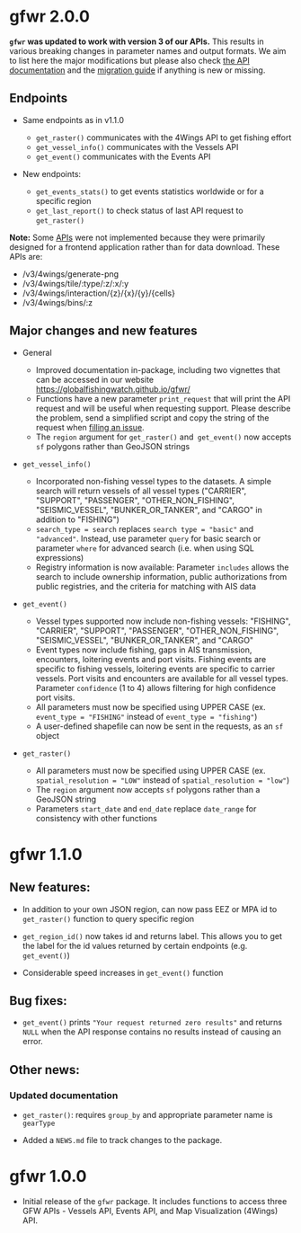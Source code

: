 # gfwr 2.0.0

__`gfwr` was updated to work with version 3 of our APIs.__ This results in various breaking changes in 
parameter names and output formats. We aim to list here the major modifications but please also
check [the API documentation](https://globalfishingwatch.org/our-apis/documentation#version-3-api)
and the [migration guide](https://globalfishingwatch.org/our-apis/assets/GFW_API.Migration_Guide_to_v3.pdf)
if anything is new or missing.

## Endpoints

- Same endpoints as in v1.1.0
  + `get_raster()` communicates with the 4Wings API to get fishing effort
  + `get_vessel_info()` communicates with the Vessels API
  + `get_event()` communicates with the Events API
  
- New endpoints: 
  + `get_events_stats()` to get events statistics worldwide or for a specific
  region 
  + `get_last_report()` to check status of last API request to `get_raster()`
  
**Note:** Some [APIs](https://globalfishingwatch.org/our-apis/documentation#version-3-api) were not implemented because they were primarily designed for a frontend application rather than for data download. These APIs are:
* /v3/4wings/generate-png
* /v3/4wings/tile/:type/:z/:x/:y
* /v3/4wings/interaction/{z}/{x}/{y}/{cells}
* /v3/4wings/bins/:z

## Major changes and new features

- General
  - Improved documentation in-package, including two vignettes that can be accessed 
  in our website https://globalfishingwatch.github.io/gfwr/ 
  - Functions have a new parameter `print_request` that will print the API request and 
will be useful when requesting support. Please describe the problem, send a simplified 
script and copy the string of the request when [filling an issue](https://github.com/GlobalFishingWatch/gfwr/issues). 
  - The `region` argument for `get_raster()` and` get_event()` now accepts `sf` polygons rather than GeoJSON strings
- `get_vessel_info()`
  + Incorporated non-fishing vessel types to the datasets. A simple search will return 
  vessels of all vessel types ("CARRIER", "SUPPORT", "PASSENGER", "OTHER_NON_FISHING", "SEISMIC_VESSEL", "BUNKER_OR_TANKER", and "CARGO" in addition to "FISHING")
  + `search_type = search` replaces `search type = "basic"` and `"advanced"`. Instead, use parameter `query` for basic search or parameter `where` for advanced search (i.e. when using SQL expressions)
  + Registry information is now available: Parameter `includes` allows the search to include ownership information, public authorizations from public registries, and the criteria for matching with AIS data
- `get_event()`
  + Vessel types supported now include non-fishing vessels: "FISHING", "CARRIER", "SUPPORT", "PASSENGER", "OTHER_NON_FISHING", "SEISMIC_VESSEL", "BUNKER_OR_TANKER", and "CARGO"
  + Event types now include fishing, gaps in AIS transmission, encounters, loitering events and port visits. Fishing events are specific to fishing vessels, loitering events are specific to carrier vessels. Port visits and encounters are available for all vessel types. Parameter `confidence` (1 to 4) allows filtering for high confidence port visits. 
  + All parameters must now be specified using UPPER CASE (ex. `event_type = "FISHING"` instead of `event_type = "fishing"`)
  + A user-defined shapefile can now be sent in the requests, as an `sf` object

- `get_raster()`
  + All parameters must now be specified using UPPER CASE (ex. `spatial_resolution = "LOW"` instead of `spatial_resolution = "low"`)
  + The `region` argument now accepts `sf` polygons rather than a GeoJSON string
  + Parameters `start_date` and `end_date` replace `date_range` for consistency with other functions
  


# gfwr 1.1.0

## New features:

-   In addition to your own JSON region, can now pass EEZ or MPA id to `get_raster()` function to query specific region

-   `get_region_id()` now takes id and returns label. This allows you to get the label for the id values returned by certain endpoints (e.g. `get_event()`)

-   Considerable speed increases in `get_event()` function

## Bug fixes:

-   `get_event()` prints `"Your request returned zero results"` and returns `NULL` when the API response contains no results instead of causing an error.

## Other news:

### Updated documentation

-   `get_raster()`: requires `group_by` and appropriate parameter name is `gearType`

-   Added a `NEWS.md` file to track changes to the package.

# gfwr 1.0.0

-   Initial release of the `gfwr` package. It includes functions to access three GFW APIs - Vessels API, Events API, and Map Visualization (4Wings) API.

